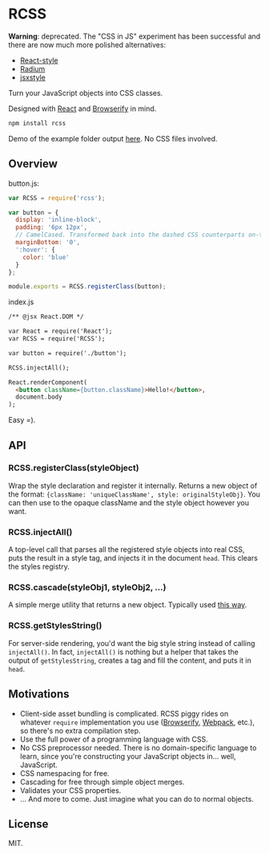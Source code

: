 # RCSS

**Warning**: deprecated. The "CSS in JS" experiment has been successful and there are now much more polished alternatives:

- [React-style](https://github.com/js-next/react-style)
- [Radium](https://github.com/formidablelabs/radium)
- [jsxstyle](https://github.com/petehunt/jsxstyle)


Turn your JavaScript objects into CSS classes.

Designed with [React](http://facebook.github.io/react/) and [Browserify](http://browserify.org) in mind.

```bash
npm install rcss
```

Demo of the example folder output [here](https://rawgit.com/chenglou/RCSS/master/examples/index.html). No CSS files involved.

## Overview

button.js:
```js
var RCSS = require('rcss');

var button = {
  display: 'inline-block',
  padding: '6px 12px',
  // CamelCased. Transformed back into the dashed CSS counterparts on-the-fly.
  marginBottom: '0',
  ':hover': {
    color: 'blue'
  }
};

module.exports = RCSS.registerClass(button);
```

index.js
```html
/** @jsx React.DOM */

var React = require('React');
var RCSS = require('RCSS');

var button = require('./button');

RCSS.injectAll();

React.renderComponent(
  <button className={button.className}>Hello!</button>,
  document.body
);
```

Easy =).

## API

### RCSS.registerClass(styleObject)
Wrap the style declaration and register it internally. Returns a new object of the format: `{className: 'uniqueClassName', style: originalStyleObj}`. You can then use to the opaque className and the style object however you want.

### RCSS.injectAll()
A top-level call that parses all the registered style objects into real CSS, puts the result in a style tag, and injects it in the document `head`. This clears the styles registry.

### RCSS.cascade(styleObj1, styleObj2, ...)
A simple merge utility that returns a new object. Typically used [this way](https://github.com/chenglou/RCSS/blob/master/examples/primaryButton.js#L6).

### RCSS.getStylesString()
For server-side rendering, you'd want the big style string instead of calling `injectAll()`. In fact, `injectAll()` is nothing but a helper that takes the output of `getStylesString`, creates a tag and fill the content, and puts it in `head`.

## Motivations

- Client-side asset bundling is complicated. RCSS piggy rides on whatever `require` implementation you use ([Browserify](http://browserify.org), [Webpack](http://webpack.github.io), etc.), so there's no extra compilation step.
- Use the full power of a programming language with CSS.
- No CSS preprocessor needed. There is no domain-specific language to learn, since you're constructing your JavaScript objects in... well, JavaScript.
- CSS namespacing for free.
- Cascading for free through simple object merges.
- Validates your CSS properties.
- ... And more to come. Just imagine what you can do to normal objects.

## License
MIT.
